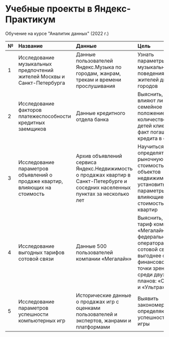 # Учебные проекты в Яндекс-Практикум
Обучение на курсе "Аналитик данных" (2022 г.)

| № | Название                  | Данные       | Цель     | Библиотеки |
|---|:--------------------------|:-------------|:-------------|:-----------|
| 1 |Исследование музыкальных предпочтений жителей Москвы и Санкт-Петербурга|Данные пользователей Яндекс.Музыка по городам, жанрам, трекам и времени прослушивания |Узнать параметры музыкального поведения жителей двух городов|Pandas      |
| 2 |Исследование факторов платежеспособности кредитных заемщиков|Данные кредитного отдела банка |Выяснить, влияют ли семейное положение и количество детей клиента на факт погашения кредита в срок|Pandas      |
| 3 |Исследование параметров объявлений о продаже квартир, влияющих на стоимость|Архив объявлений сервиса Яндекс.Недвижимость о продажах квартир в Санкт-Петербурге и соседних населенных пунктах за несколько лет|Научиться определять рыночную стоимость объектов недвижимости и установить параметры, влияющие на стоимость квартир|Pandas, Matplotlib|
| 4 |Исследование выгодных тарифов сотовой связи|Данные 500 пользователей компании «Мегалайн»|Выяснить, какой тариф компании «Мегалайн» — федерального оператора сотовой связи — выгоднее с финансовой точки зрения среди двух планов: «Смарт» и «Ультра» |Pandas, Seaborn, Matplotlib|
| 5 |Исследование параметров успешности компьютерных игр|Исторические данные о продажах игр с оценками пользователей и экспертов, жанрами и платформами|Выявить закономерности, определяющие успешность игры |Pandas, Seaborn, Matplotlib, Scipy|
